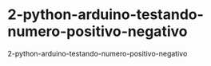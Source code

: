 # 2-python-arduino-testando-numero-positivo-negativo
2-python-arduino-testando-numero-positivo-negativo
